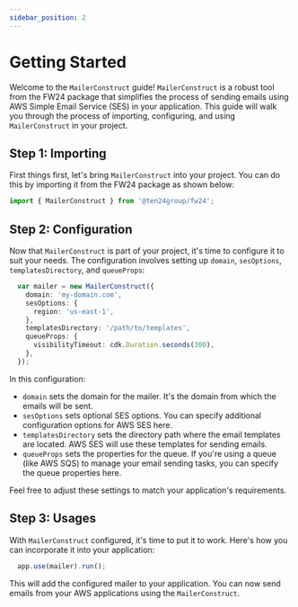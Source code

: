 ```yaml
---
sidebar_position: 2
---
```


# Getting Started

Welcome to the `MailerConstruct` guide! `MailerConstruct` is a robust tool from the FW24 package that simplifies the process of sending emails using AWS Simple Email Service (SES) in your application. This guide will walk you through the process of importing, configuring, and using `MailerConstruct` in your project.

## Step 1: Importing

First things first, let's bring `MailerConstruct` into your project. You can do this by importing it from the FW24 package as shown below:

```ts
import { MailerConstruct } from '@ten24group/fw24';
```

## Step 2: Configuration

Now that `MailerConstruct` is part of your project, it's time to configure it to suit your needs. The configuration involves setting up `domain`, `sesOptions`, `templatesDirectory`, and `queueProps`:

```ts
  var mailer = new MailerConstruct({
    domain: 'my-domain.com',
    sesOptions: {
      region: 'us-east-1',
    },
    templatesDirectory: '/path/to/templates',
    queueProps: {
      visibilityTimeout: cdk.Duration.seconds(300),
    },
  });
```

In this configuration:

- `domain` sets the domain for the mailer. It's the domain from which the emails will be sent.
- `sesOptions` sets optional SES options. You can specify additional configuration options for AWS SES here.
- `templatesDirectory` sets the directory path where the email templates are located. AWS SES will use these templates for sending emails.
- `queueProps` sets the properties for the queue. If you're using a queue (like AWS SQS) to manage your email sending tasks, you can specify the queue properties here.

Feel free to adjust these settings to match your application's requirements.

## Step 3: Usages

With `MailerConstruct` configured, it's time to put it to work. Here's how you can incorporate it into your application:

```ts
  app.use(mailer).run();
```

This will add the configured mailer to your application. You can now send emails from your AWS applications using the `MailerConstruct`.
